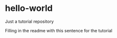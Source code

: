# hello-world
Just a tutorial repository


Filling in the readme with this sentence for the tutorial
